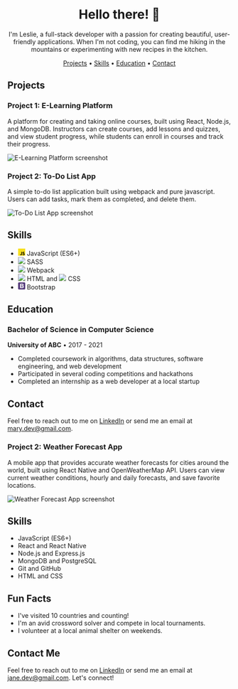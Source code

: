 <h1 align="center">Hello there! 👋</h1>

<p align="center">
  I'm Leslie, a full-stack developer with a passion for creating beautiful, user-friendly applications. When I'm not coding, you can find me hiking in the mountains or experimenting with new recipes in the kitchen.
</p>

<p align="center">
  <a href="#projects">Projects</a> •
  <a href="#skills">Skills</a> •
  <a href="#education">Education</a> •
  <a href="#contact">Contact</a>
</p>

## Projects

### Project 1: E-Learning Platform

A platform for creating and taking online courses, built using React, Node.js, and MongoDB. Instructors can create courses, add lessons and quizzes, and view student progress, while students can enroll in courses and track their progress.

![E-Learning Platform screenshot](./images/elearning.png)

### Project 2: To-Do List App

A simple to-do list application built using webpack and pure javascript. Users can add tasks, mark them as completed, and delete them.

![To-Do List App screenshot](./images/todo.png)

## Skills

- <img src="./images/javascript-logo.svg" width="16"> JavaScript (ES6+)
- <img src="https://upload.wikimedia.org/wikipedia/commons/9/96/Sass_Logo_Color.svg" width="16"> SASS
- <img src="https://upload.wikimedia.org/wikipedia/commons/9/94/Webpack.svg" width="16"> Webpack
- <img src="[./icons/html5.svg](https://upload.wikimedia.org/wikipedia/commons/6/61/HTML5_logo_and_wordmark.svg)" width="16"> HTML and <img src="[./icons/css3.svg](https://upload.wikimedia.org/wikipedia/commons/3/3c/CSS_text_representation_%28square%29.png)" width="16"> CSS
- <img src="./images/bootstrap-4.svg" width="16"> Bootstrap

## Education

### Bachelor of Science in Computer Science

**University of ABC** • 2017 - 2021

- Completed coursework in algorithms, data structures, software engineering, and web development
- Participated in several coding competitions and hackathons
- Completed an internship as a web developer at a local startup

## Contact

Feel free to reach out to me on [LinkedIn](https://www.linkedin.com/in/mary-dev) or send me an email at mary.dev@gmail.com.


### Project 2: Weather Forecast App

A mobile app that provides accurate weather forecasts for cities around the world, built using React Native and OpenWeatherMap API. Users can view current weather conditions, hourly and daily forecasts, and save favorite locations.

![Weather Forecast App screenshot](./images/weather-app.png)

## Skills

- JavaScript (ES6+)
- React and React Native
- Node.js and Express.js
- MongoDB and PostgreSQL
- Git and GitHub
- HTML and CSS

## Fun Facts

- I've visited 10 countries and counting!
- I'm an avid crossword solver and compete in local tournaments.
- I volunteer at a local animal shelter on weekends.

## Contact Me

Feel free to reach out to me on [LinkedIn](https://www.linkedin.com/in/leslie-gudo/) or send me an email at jane.dev@gmail.com. Let's connect!




